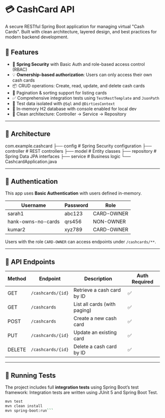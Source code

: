 # 💳 CashCard API

A secure RESTful Spring Boot application for managing virtual "Cash Cards". Built with clean architecture, layered design, and best practices for modern backend development.

## 🚀 Features

- 🔐 **Spring Security** with Basic Auth and role-based access control (RBAC)
- 💡 **Ownership-based authorization**: Users can only access their own cash cards
- 📦 CRUD operations: Create, read, update, and delete cash cards
- 📄 Pagination & sorting support for listing cards
- ✅ Comprehensive integration tests using `TestRestTemplate` and `JsonPath`
- 🧪 Test data isolated with `@Sql` and `@DirtiesContext`
- 💾 In-memory H2 database with console enabled for local dev
- 🧱 Clean architecture: Controller → Service → Repository

---

## 📐 Architecture
com.example.cashcard
├── config          # Spring Security configuration
├── controller      # REST controllers
├── model           # Entity classes
├── repository      # Spring Data JPA interfaces
├── service         # Business logic
└── CashcardApplication.java

---

## 🔐 Authentication

This app uses **Basic Authentication** with users defined in-memory.

| Username   | Password | Role         |
|------------|----------|--------------|
| sarah1     | abc123   | CARD-OWNER   |
| hank-owns-no-cards | qrs456 | NON-OWNER    |
| kumar2     | xyz789   | CARD-OWNER   |

Users with the role `CARD-OWNER` can access endpoints under `/cashcards/**`.

---

## 🔄 API Endpoints

| Method | Endpoint             | Description                       | Auth Required |
|--------|----------------------|-----------------------------------|---------------|
| GET    | `/cashcards/{id}`    | Retrieve a cash card by ID        | ✅            |
| GET    | `/cashcards`         | List all cards (with paging)      | ✅            |
| POST   | `/cashcards`         | Create a new cash card            | ✅            |
| PUT    | `/cashcards/{id}`    | Update an existing card           | ✅            |
| DELETE | `/cashcards/{id}`    | Delete a cash card by ID          | ✅            |

---

## 🧪 Running Tests

The project includes full **integration tests** using Spring Boot’s test framework:
Integration tests are written using JUnit 5 and Spring Boot Test.

```bash
mvn test
mvn clean install
mvn spring-boot:run```
